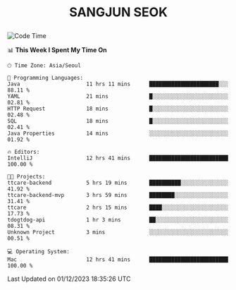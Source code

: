 <h1>
 <p align="center">
   SANGJUN SEOK
 </p>
</h1>

<!--START_SECTION:waka-->
![Code Time](http://img.shields.io/badge/Code%20Time-3%2C065%20hrs%2041%20mins-blue)

📊 **This Week I Spent My Time On** 

```text
🕑︎ Time Zone: Asia/Seoul

💬 Programming Languages: 
Java                     11 hrs 11 mins      ██████████████████████░░░   88.11 % 
YAML                     21 mins             █░░░░░░░░░░░░░░░░░░░░░░░░   02.81 % 
HTTP Request             18 mins             █░░░░░░░░░░░░░░░░░░░░░░░░   02.48 % 
SQL                      18 mins             █░░░░░░░░░░░░░░░░░░░░░░░░   02.41 % 
Java Properties          14 mins             ░░░░░░░░░░░░░░░░░░░░░░░░░   01.92 % 

🔥 Editors: 
IntelliJ                 12 hrs 41 mins      █████████████████████████   100.00 % 

🐱‍💻 Projects: 
ttcare-backend           5 hrs 19 mins       ██████████░░░░░░░░░░░░░░░   41.92 % 
ttcare-backend-mvp       3 hrs 59 mins       ████████░░░░░░░░░░░░░░░░░   31.41 % 
ttcare                   2 hrs 15 mins       ████░░░░░░░░░░░░░░░░░░░░░   17.73 % 
tdogtdog-api             1 hr 3 mins         ██░░░░░░░░░░░░░░░░░░░░░░░   08.31 % 
Unknown Project          3 mins              ░░░░░░░░░░░░░░░░░░░░░░░░░   00.51 % 

💻 Operating System: 
Mac                      12 hrs 41 mins      █████████████████████████   100.00 % 
```


 Last Updated on 01/12/2023 18:35:26 UTC
<!--END_SECTION:waka-->
